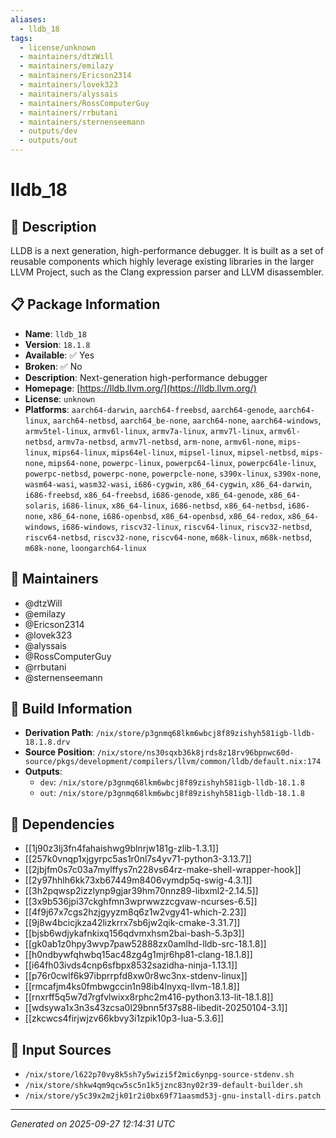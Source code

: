 ```yaml
---
aliases:
  - lldb_18
tags:
  - license/unknown
  - maintainers/dtzWill
  - maintainers/emilazy
  - maintainers/Ericson2314
  - maintainers/lovek323
  - maintainers/alyssais
  - maintainers/RossComputerGuy
  - maintainers/rrbutani
  - maintainers/sternenseemann
  - outputs/dev
  - outputs/out
---
```


# lldb_18

## 📝 Description

LLDB is a next generation, high-performance debugger. It is built as a set
of reusable components which highly leverage existing libraries in the
larger LLVM Project, such as the Clang expression parser and LLVM
disassembler.


## 📋 Package Information

- **Name**: `lldb_18`
- **Version**: `18.1.8`
- **Available**: ✅ Yes
- **Broken**: ✅ No
- **Description**: Next-generation high-performance debugger
- **Homepage**: [https://lldb.llvm.org/](https://lldb.llvm.org/)
- **License**: `unknown`
- **Platforms**: `aarch64-darwin`, `aarch64-freebsd`, `aarch64-genode`, `aarch64-linux`, `aarch64-netbsd`, `aarch64_be-none`, `aarch64-none`, `aarch64-windows`, `armv5tel-linux`, `armv6l-linux`, `armv7a-linux`, `armv7l-linux`, `armv6l-netbsd`, `armv7a-netbsd`, `armv7l-netbsd`, `arm-none`, `armv6l-none`, `mips-linux`, `mips64-linux`, `mips64el-linux`, `mipsel-linux`, `mipsel-netbsd`, `mips-none`, `mips64-none`, `powerpc-linux`, `powerpc64-linux`, `powerpc64le-linux`, `powerpc-netbsd`, `powerpc-none`, `powerpcle-none`, `s390x-linux`, `s390x-none`, `wasm64-wasi`, `wasm32-wasi`, `i686-cygwin`, `x86_64-cygwin`, `x86_64-darwin`, `i686-freebsd`, `x86_64-freebsd`, `i686-genode`, `x86_64-genode`, `x86_64-solaris`, `i686-linux`, `x86_64-linux`, `i686-netbsd`, `x86_64-netbsd`, `i686-none`, `x86_64-none`, `i686-openbsd`, `x86_64-openbsd`, `x86_64-redox`, `x86_64-windows`, `i686-windows`, `riscv32-linux`, `riscv64-linux`, `riscv32-netbsd`, `riscv64-netbsd`, `riscv32-none`, `riscv64-none`, `m68k-linux`, `m68k-netbsd`, `m68k-none`, `loongarch64-linux`
## 👥 Maintainers

- @dtzWill
- @emilazy
- @Ericson2314
- @lovek323
- @alyssais
- @RossComputerGuy
- @rrbutani
- @sternenseemann


## 🔧 Build Information

- **Derivation Path**: `/nix/store/p3gnmq68lkm6wbcj8f89zishyh581igb-lldb-18.1.8.drv`
- **Source Position**: `/nix/store/ns30sqxb36k8jrds8z18rv96bpnwc60d-source/pkgs/development/compilers/llvm/common/lldb/default.nix:174`
- **Outputs**:
  - `dev`:  `/nix/store/p3gnmq68lkm6wbcj8f89zishyh581igb-lldb-18.1.8`
  - `out`:  `/nix/store/p3gnmq68lkm6wbcj8f89zishyh581igb-lldb-18.1.8`

## 🔗 Dependencies

- [[1j90z3lj3fn4fahaishwg9blnrjw181g-zlib-1.3.1]]
- [[257k0vnqp1xjgyrpc5as1r0nl7s4yv71-python3-3.13.7]]
- [[2jbjfm0s7c03a7mylffys7n228vs64rz-make-shell-wrapper-hook]]
- [[2y97hhlh6kk73xb67449m8406vymdp5q-swig-4.3.1]]
- [[3h2pqwsp2izzlynp9gjar39hm70nnz89-libxml2-2.14.5]]
- [[3x9b536jpi37ckghfmn3wprwwzzcgvaw-ncurses-6.5]]
- [[4f9j67x7cgs2hzjgyyzm8q6z1w2vgy41-which-2.23]]
- [[9j8w4bcicjkza42lizkrrx7sb6jw2qik-cmake-3.31.7]]
- [[bjsb6wdjykafnkixq156qdvmxhsm2bai-bash-5.3p3]]
- [[gk0ab1z0hpy3wvp7paw52888zx0amlhd-lldb-src-18.1.8]]
- [[h0ndbywfqhwbq15ac48zg4g1mjr6hp81-clang-18.1.8]]
- [[i64fh03ivds4cnp6sfbpx8532sazidha-ninja-1.13.1]]
- [[p76r0cwlf6k97ibprrpfd8xw0r8wc3nx-stdenv-linux]]
- [[rmcafjm4ks0fmbwgccin1n98ib4lnyxq-llvm-18.1.8]]
- [[rnxrff5q5w7d7rgfvlwixx8rphc2m416-python3.13-lit-18.1.8]]
- [[wdsywa1x3n3s43zcsa0l29bnn5f37s88-libedit-20250104-3.1]]
- [[zkcwcs4firjwjzv66kbvy3i1zpik10p3-lua-5.3.6]]

## 📁 Input Sources

- `/nix/store/l622p70vy8k5sh7y5wizi5f2mic6ynpg-source-stdenv.sh`
- `/nix/store/shkw4qm9qcw5sc5n1k5jznc83ny02r39-default-builder.sh`
- `/nix/store/y5c39x2m2jk01r2i0bx69f71aasmd53j-gnu-install-dirs.patch`

---
*Generated on 2025-09-27 12:14:31 UTC*
